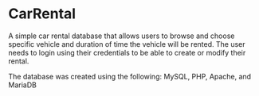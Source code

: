 # CarRental
A simple car rental database that allows users to browse and choose specific vehicle and duration of time the vehicle will be rented.
The user needs to login using their credentials to be able to create or modify their rental.

The database was created using the following: MySQL, PHP, Apache, and MariaDB
